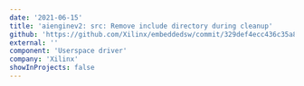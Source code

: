 ```yaml
---
date: '2021-06-15'
title: 'aienginev2: src: Remove include directory during cleanup'
github: 'https://github.com/Xilinx/embeddedsw/commit/329def4ecc436c35a8a5bfac6f1f152afbb227eb'
external: ''
component: 'Userspace driver'
company: 'Xilinx'
showInProjects: false
---
```

